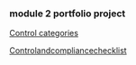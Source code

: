 ### module 2 portfolio project





[Control categories](gcprojects/Controlcategories.md)

[Controlandcompliancechecklist](gcprojects/Controlandcompliancechecklist.md)

